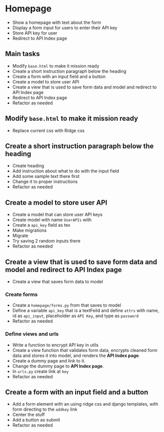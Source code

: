 # Homepage

- Show a homepage with text about the form
- Display a form input for users to enter their API key
- Store API key for user
- Redirect to API Index page

## Main tasks

- Modify `base.html` to make it mission ready
- Create a short instruction paragraph below the heading
- Create a form with an input field and a button
- Create a model to store user API
- Create a view that is used to save form data and model and redirect to API Index page
- Redirect to API Index page
- Refactor as needed

## Modify `base.html` to make it mission ready

- Replace current css with Ridge css

## Create a short instruction paragraph below the heading

- Create heading
- Add instruction about what to do with the input field
- Add some sample text there first
- Change it to proper instructions
- Refactor as needed

## Create a model to store user API

- Create a model that can store user API keys
- Create model with name `UserAPIs` with
- Create a `api_key` field as tex
- Make migrations
- Migrate
- Try saving 2 random inputs there
- Refactor as needed

## Create a view that is used to save form data and model and redirect to API Index page

- Create a view that saves form data to model

### Create forms

- Create a `homepage/forms.py` from that saves to model
- Define a variable `api_key` that is a textFeild and define `attrs` with name, id  as `api_input`, placeholder as `API Key`, and type as `password`
- Refactor as needed

### Define views and urls

- Write a function to encrypt API key in utils
- Create a view function that validates form data, encrypts cleaned form data and stores it into model, and renders the **API Index page**.
- Create a dummy page and link to it.
- Change the dummy page to **API Index page**.
- In `urls.py` create link at `key`
- Refactor as needed

## Create a form with an input field and a button

- Add a form element with an using ridge css and django templates, with form directing to the `addkey` link
- Center the stuff
- Add a button as submit
- Refactor as needed

